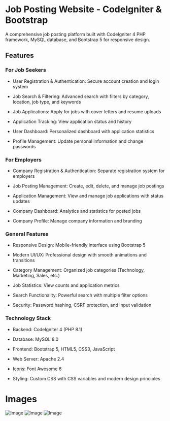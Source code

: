 # Job Posting Website - CodeIgniter & Bootstrap

A comprehensive job posting platform built with CodeIgniter 4 PHP framework, MySQL database, and Bootstrap 5 for responsive design.

## Features

### For Job Seekers

+ User Registration & Authentication: Secure account creation and login system

+ Job Search & Filtering: Advanced search with filters by category, location, job type, and keywords

+ Job Applications: Apply for jobs with cover letters and resume uploads

+ Application Tracking: View application status and history

+ User Dashboard: Personalized dashboard with application statistics

+ Profile Management: Update personal information and change passwords


### For Employers

+ Company Registration & Authentication: Separate registration system for employers

+ Job Posting Management: Create, edit, delete, and manage job postings

+ Application Management: View and manage job applications with status updates

+ Company Dashboard: Analytics and statistics for posted jobs

+ Company Profile: Manage company information and branding

### General Features


+ Responsive Design: Mobile-friendly interface using Bootstrap 5

+ Modern UI/UX: Professional design with smooth animations and transitions

+ Category Management: Organized job categories (Technology, Marketing, Sales, etc.)

+ Job Statistics: View counts and application metrics

+ Search Functionality: Powerful search with multiple filter options

+ Security: Password hashing, CSRF protection, and input validation

### Technology Stack


+ Backend: CodeIgniter 4 (PHP 8.1)

+ Database: MySQL 8.0

+ Frontend: Bootstrap 5, HTML5, CSS3, JavaScript

+ Web Server: Apache 2.4

+ Icons: Font Awesome 6

+ Styling: Custom CSS with CSS variables and modern design principles




# Images
![Image](https://github.com/user-attachments/assets/c1ff3ffb-eafe-4884-8398-38e4ca888120)
![Image](https://github.com/user-attachments/assets/370a785e-1514-4fcd-8a13-77c54cbc1503)
![Image](https://github.com/user-attachments/assets/b67ec877-5ef8-4e94-ae58-844b64f97094)

